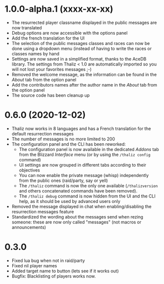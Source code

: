 # 1.0.0-alpha.1 (xxxx-xx-xx)
* The resurrected player classname displayed in the public messages are now translated
* Debug options are now accessible with the options panel
* Add the french translation for the UI
* The selection of the public messages classes and races can now be done using a dropdown menu (instead of having to write the races or classes names by hand
* Settings are now saved in a simplified format, thanks to the AceDB library. The settings from Thaliz < 1.0 are automatically imported so you will not lost your favorites messages ;-)
* Removed the welcome message, as the information can be found in the _About_ tab from the option panel
* Add the contributors names after the author name in the _About_ tab from the option panel
* The source code has been cleanup up

# 0.6.0 (2020-12-02)
* Thaliz now works in 8 languages and has a French translation for the default resurrection messages
* The number of messages is no more limited to 200
* The configuration panel and the CLI has been reworked:
  * The configuration panel is now available in the dedicated _Addons_ tab from the Blizzard _Interface_ menu (or by using the `/thaliz config` command)
  * UI settings are now grouped in different tabs according to their objectives
  * You can now enable the private message (whisp) independently from the public ones (raid/party, say or yell)
  * The `/thaliz` command is now the only one available (`/thalizversion` and others concatenated commands have been removed).
  * The `/thaliz debug` command is now hidden from the UI and the CLI help, as it should be used by advanced users only
* Removed the message displayed in chat when enabling/disabling the resurrection messages feature
* Standardized the wording about the messages send when rezing someone: these are now only called "messages" (not macros or announcements)

# 0.3.0
* Fixed lua bug when not in raid/party
* Fixed nil player names
* Added target name to button (lets see if it works out)
* Bugfix: Blacklisting of players works now.
